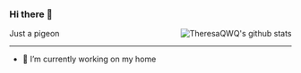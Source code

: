 ### Hi there 👋

<img align="right" src="https://github-readme-stats.vercel.app/api?username=TheresaQWQ&show_icons=true&title_color=fff&icon_color=87939A&text_color=CCC&bg_color=3C3F41" alt="TheresaQWQ's github stats"/>
Just a pigeon

---

- 🔭 I’m currently working on my home

<!--
**TheresaQWQ/TheresaQWQ** is a ✨ _special_ ✨ repository because its `README.md` (this file) appears on your GitHub profile.

Here are some ideas to get you started:

- 🔭 I’m currently working on ...
- 🌱 I’m currently learning ...
- 👯 I’m looking to collaborate on ...
- 🤔 I’m looking for help with ...
- 💬 Ask me about ...
- 📫 How to reach me: ...
- 😄 Pronouns: ...
- ⚡ Fun fact: ...
-->
